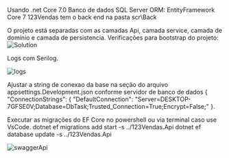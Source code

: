 Usando .net Core 7.0
Banco de dados SQL Server
ORM: EntityFramework Core 7
123Vendas tem o back end na pasta scr\Back

O projeto está separadas com as camadas Api, camada service, camada de domínio e camada de persistencia. Verificações para bootstrap do projeto:![Solution](https://github.com/user-attachments/assets/1661e6b7-e4a5-4106-8cf5-21becd67eca9)

Logs com Serilog.

![logs](https://github.com/user-attachments/assets/7e0a03b6-79b3-4559-854d-325795bcb09c)

Ajustar a string de conexao da base na seção do arquivo appsettings.Development.json conforme servidor de banco de dados
{ "ConnectionStrings": { "DefaultConnection": "Server=DESKTOP-7GFSE0V;Database=DbTask;Trusted_Connection=True;Encrypt=False;" }.

Executar as migrações do EF Core no powershell ou via terminal caso use VsCode.
dotnet ef migrations add start -s ../123Vendas.Api
dotnet ef database update -s ../123Vendas.Api

![swaggerApi](https://github.com/user-attachments/assets/995d4936-880f-4858-888f-8fb5a67c0d06)

